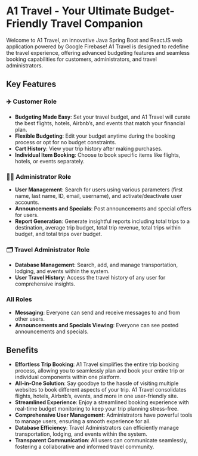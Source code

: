 # A1 Travel - Your Ultimate Budget-Friendly Travel Companion

Welcome to A1 Travel, an innovative Java Spring Boot and ReactJS web application powered by Google Firebase! A1 Travel is designed to redefine the travel experience, offering advanced budgeting features and seamless booking capabilities for customers, administrators, and travel administrators.

## Key Features

### ✈️ Customer Role
- **Budgeting Made Easy**: Set your travel budget, and A1 Travel will curate the best flights, hotels, Airbnb’s, and events that match your financial plan.
- **Flexible Budgeting**: Edit your budget anytime during the booking process or opt for no budget constraints.
- **Cart History**: View your trip history after making purchases.
- **Individual Item Booking**: Choose to book specific items like flights, hotels, or events separately.

### 👨‍💻 Administrator Role
- **User Management**: Search for users using various parameters (first name, last name, ID, email, username), and activate/deactivate user accounts.
- **Announcements and Specials**: Post announcements and special offers for users.
- **Report Generation**: Generate insightful reports including total trips to a destination, average trip budget, total trip revenue, total trips within budget, and total trips over budget.

### 🗂️ Travel Administrator Role
- **Database Management**: Search, add, and manage transportation, lodging, and events within the system.
- **User Travel History**: Access the travel history of any user for comprehensive insights.

### All Roles
- **Messaging**: Everyone can send and receive messages to and from other users.
- **Announcements and Specials Viewing**: Everyone can see posted announcements and specials.

## Benefits

- **Effortless Trip Booking**: A1 Travel simplifies the entire trip booking process, allowing you to seamlessly plan and book your entire trip or individual components within one platform.
- **All-in-One Solution**: Say goodbye to the hassle of visiting multiple websites to book different aspects of your trip. A1 Travel consolidates flights, hotels, Airbnb’s, events, and more in one user-friendly site.
- **Streamlined Experience**: Enjoy a streamlined booking experience with real-time budget monitoring to keep your trip planning stress-free.
- **Comprehensive User Management**: Administrators have powerful tools to manage users, ensuring a smooth experience for all.
- **Database Efficiency**: Travel Administrators can efficiently manage transportation, lodging, and events within the system.
- **Transparent Communication**: All users can communicate seamlessly, fostering a collaborative and informed travel community.
